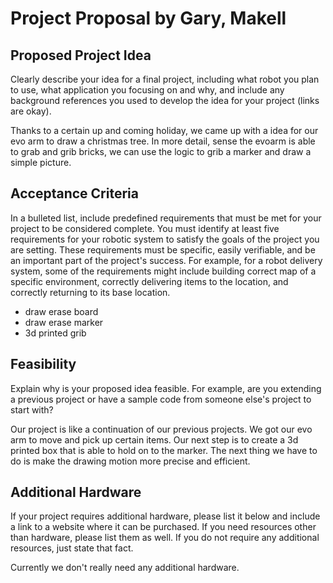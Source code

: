 # Project Proposal by Gary, Makell

## Proposed Project Idea

Clearly describe your idea for a final project, including what robot you plan to use, what application you focusing on and why, and include any background references you used to develop the idea for your project (links are okay).

Thanks to a certain up and coming holiday, we came up with a idea for our evo arm to draw a christmas tree. In more detail, sense the evoarm is able to grab and grib bricks, we can use the logic to grib a marker and draw a simple picture.


## Acceptance Criteria

In a bulleted list, include predefined requirements that must be met for your project to be considered complete. You must identify at least five requirements for your robotic system to satisfy the goals of the project you are setting. These requirements must be specific, easily verifiable, and be an important part of the project's success. For example, for a robot delivery system, some of the requirements might include building correct map of a specific environment, correctly delivering items to the location, and correctly returning to its base location.

- draw erase board
- draw erase marker
- 3d printed grib

## Feasibility

Explain why is your proposed idea feasible. For example, are you extending a previous project or have a sample code from someone else's project to start with?

Our project is like a continuation of our previous projects. We got our evo arm to move and pick up certain items. Our next step is to create a 3d printed box that is able to hold on to the marker. The next thing we have to do is make the drawing motion more precise and efficient. 


## Additional Hardware

If your project requires additional hardware, please list it below and include a link to a website where it can be purchased. If you need resources other than hardware, please list them as well. If you do not require any additional resources, just state that fact.

Currently we don't really need any additional hardware. 